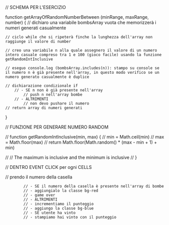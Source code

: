 // SCHEMA PER L'ESERCIZIO

function getArrayOfRandomNumberBetween (minRange, maxRange, number) {
    // dichiaro una variabile bombsArray vuota che memorizzerà i numeri generati casualmente 

    // ciclo while che si ripeterà finche la lunghezza dell'array non raggiunge il valore di number

    // creo una variabile n alla quale assegnero il valore di un numero intero casuale compreso tra 1 e 100 (gioco facile) usando la funzione getRandomIntInclusive

    // eseguo console.log (bombsArray.includes(n)): stampo su console se il numero n è già presente nell'array, in questo modo verifico se un numero generato casualmente è duplice

    // dichiarazione condizionale if
        // - SE n non è già presente nell'array
            // push n nell'array bombe
        // - ALTRIMENTI     
            // non devo pushare il numero
    // return array di numeri generati
}

// FUNZIONE PER GENERARE NUMERO RANDOM

// function getRandomIntInclusive(min, max) {
// 	min = Math.ceil(min)
// 	max = Math.floor(max)
// 	return Math.floor(Math.random() * (max - min + 1) + min) 
    
//     // The maximum is inclusive and the minimum is inclusive
// }


// DENTRO EVENT CLICK per ogni CELLS

// prendo il numero della casella

			// - SE il numero della casella è presente nell'array di bombe
			// - aggiungialo la classe bg-red
			// - game over
			// - ALTRIMENTI
			// - incrementiamo il punteggio
			// - aggiungo la classe bg-blue
			// - SE utente ha vinto
			// - stampiamo hai vinto con il punteggio